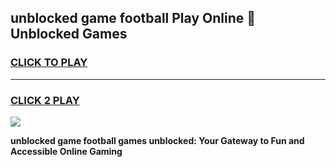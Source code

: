 
## unblocked game football Play Online 👋 Unblocked Games
<h3>
<a href="https://premium.freeplayer.one?title=unblocked_game_football&ref=19F">CLICK TO PLAY</a></h3>
<hr>

<h3>
<a href="https://premium.freeplayer.one?title=unblocked_game_football&ref=19F">CLICK 2 PLAY</a>
  
</h3>

<a href="https://premium.freeplayer.one?title=unblocked_game_football&ref=19F"><img src="https://clearcache.store/games.png"></a>


**unblocked game football games unblocked: Your Gateway to Fun and Accessible Online Gaming**
